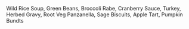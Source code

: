 Wild Rice Soup, Green Beans, Broccoli Rabe, Cranberry Sauce, Turkey, Herbed Gravy, Root Veg Panzanella, Sage Biscuits, Apple Tart, Pumpkin Bundts

